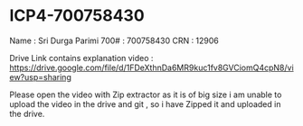 # ICP4-700758430

Name : Sri Durga Parimi
700# : 700758430
CRN : 12906

Drive Link contains  explanation video : https://drive.google.com/file/d/1FDeXthnDa6MR9kuc1fv8GVCiomQ4cpN8/view?usp=sharing

Please open the video with Zip extractor as it is of big size i am unable to upload the video in the drive and git , so i have Zipped it and uploaded in the drive.

